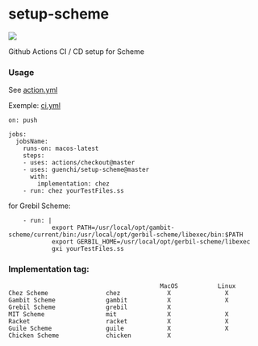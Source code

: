 # setup-scheme

![](https://github.com/guenchi/setup-scheme/workflows/Master/badge.svg)

Github Actions CI / CD setup for Scheme

### Usage

See [action.yml](https://github.com/guenchi/setup-scheme/blob/master/action.yml)

Exemple: [ci.yml](https://github.com/guenchi/setup-scheme/blob/master/.github/workflows/ci.yml)

```
on: push

jobs:
  jobsName:
    runs-on: macos-latest
    steps:
    - uses: actions/checkout@master
    - uses: guenchi/setup-scheme@master
      with:
        implementation: chez
    - run: chez yourTestFiles.ss
```

for Grebil Scheme:
```
    - run: |
            export PATH=/usr/local/opt/gambit-scheme/current/bin:/usr/local/opt/gerbil-scheme/libexec/bin:$PATH
            export GERBIL_HOME=/usr/local/opt/gerbil-scheme/libexec
            gxi yourTestFiles.ss
```


### Implementation tag: 
```
                                          MacOS           Linux
Chez Scheme                chez             X               X
Gambit Scheme              gambit           X               X
Grebil Scheme              grebil           X
MIT Scheme                 mit              X               X
Racket                     racket           X               X
Guile Scheme               guile            X               X
Chicken Scheme             chicken          X
```


